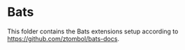 # Bats

This folder contains the Bats extensions setup according to
https://github.com/ztombol/bats-docs.